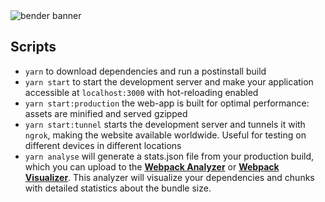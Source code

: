<img src="https://upload.wikimedia.org/wikipedia/en/thumb/a/a6/Bender_Rodriguez.png/220px-Bender_Rodriguez.png" alt="bender banner" align="center" />


## Scripts

- `yarn` to download dependencies and run a postinstall build
- `yarn start` to start the development server and make your application accessible at `localhost:3000` with hot-reloading enabled
- `yarn start:production` the web-app is built for optimal performance: assets are minified and served gzipped
- `yarn start:tunnel` starts the development server and tunnels it with `ngrok`, making the website available worldwide. Useful for testing on different devices in different locations
- `yarn analyse` will generate a stats.json file from your production build, which you can upload to the [**Webpack Analyzer**](https://webpack.github.io/analyse/#home) or [**Webpack Visualizer**](https://chrisbateman.github.io/webpack-visualizer/). This analyzer will visualize your dependencies and chunks with detailed statistics about the bundle size.
